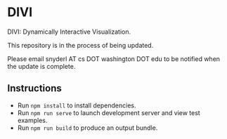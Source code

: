 # DIVI

DIVI: Dynamically Interactive Visualization.

This repository is in the process of being updated.

Please email snyderl AT cs DOT washington DOT edu to be notified when the update is complete.

## Instructions

- Run `npm install` to install dependencies. 
- Run `npm run serve` to launch development server and view test examples.
- Run `npm run build` to produce an output bundle.
